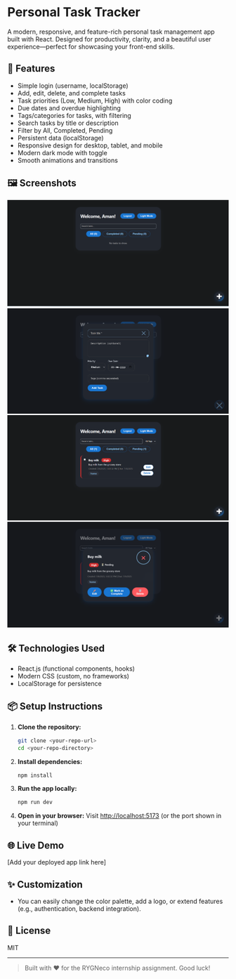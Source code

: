 # Personal Task Tracker

A modern, responsive, and feature-rich personal task management app built with React. Designed for productivity, clarity, and a beautiful user experience—perfect for showcasing your front-end skills.

## 🚀 Features
- Simple login (username, localStorage)
- Add, edit, delete, and complete tasks
- Task priorities (Low, Medium, High) with color coding
- Due dates and overdue highlighting
- Tags/categories for tasks, with filtering
- Search tasks by title or description
- Filter by All, Completed, Pending
- Persistent data (localStorage)
- Responsive design for desktop, tablet, and mobile
- Modern dark mode with toggle
- Smooth animations and transitions

## 🖼 Screenshots

![Dashboard - No Tasks](public/screenshot-1.png)
![Add Task Modal](public/screenshot-2.png)
![Task List with Task](public/screenshot-3.png)
![Task Details Modal](public/screenshot-4.png)

## 🛠 Technologies Used
- React.js (functional components, hooks)
- Modern CSS (custom, no frameworks)
- LocalStorage for persistence

## 📦 Setup Instructions
1. **Clone the repository:**
   ```bash
   git clone <your-repo-url>
   cd <your-repo-directory>
   ```
2. **Install dependencies:**
   ```bash
   npm install
   ```
3. **Run the app locally:**
   ```bash
   npm run dev
   ```
4. **Open in your browser:**
   Visit [http://localhost:5173](http://localhost:5173) (or the port shown in your terminal)

## 🌐 Live Demo
[Add your deployed app link here]

## ✨ Customization
- You can easily change the color palette, add a logo, or extend features (e.g., authentication, backend integration).

## 📝 License
MIT

---

> Built with ❤️ for the RYGNeco internship assignment. Good luck!
